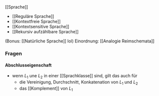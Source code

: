 [[Sprache]]

- [[Reguläre Sprache]]
- [[Kontextfreie Sprache]]
- [[Kontextsensitive Sprache]]
- [[Rekursiv aufzählbare Sprache]]

(Bonus: [[Natürliche Sprache]] lol)
Einordnung: [[Analogie Reimschemata]]



### Fragen
#### Abschlusseigenschaft
- wenn $L_{1}$ une $L_{2}$ in einer [[Sprachklasse]] sind, gilt das auch für
	- die Vereinigung, Durchschnitt, Konkatenation von $L_{1}$ und $L_{2}$
	- das [[Komplement]] von $L_{1}$
